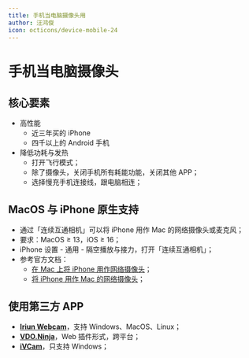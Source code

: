 ```yaml
---
title: 手机当电脑摄像头用
author: 汪鸿俊
icon: octicons/device-mobile-24
---
```


# 手机当电脑摄像头

## 核心要素

- 高性能
    - 近三年买的 iPhone
    - 四千以上的 Android 手机
- 降低功耗与发热
    - 打开飞行模式；
    - 除了摄像头，关闭手机所有耗能功能，关闭其他 APP；
    - 选择慢充手机连接线，跟电脑相连；

## MacOS 与 iPhone 原生支持

- 通过「连续互通相机」可以将 iPhone 用作 Mac 的网络摄像头或麦克风；
- 要求：MacOS ≥ 13，iOS ≥ 16；
- iPhone 设置 - 通用 - 隔空播放与接力，打开「连续互通相机」；
- 参考官方文档：
    - [在 Mac 上将 iPhone 用作网络摄像头](https://support.apple.com/zh-cn/guide/mac-help/mchl77879b8a/14.0)；
    - [将 iPhone 用作 Mac 的网络摄像头](https://support.apple.com/zh-cn/102546)；

## 使用第三方 APP

- [**Iriun Webcam**](https://iriun.com/)，支持 Windows、MacOS、Linux；
- [**VDO.Ninja**](https://vdo.ninja/)，Web 插件形式，跨平台；
- [**iVCam**](https://www.e2esoft.cn/ivcam/)，只支持 Windows；